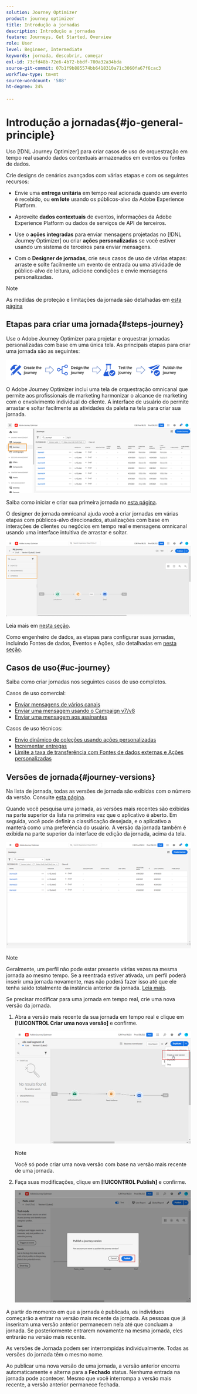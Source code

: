 ```yaml
---
solution: Journey Optimizer
product: journey optimizer
title: Introdução a jornadas
description: Introdução a jornadas
feature: Journeys, Get Started, Overview
role: User
level: Beginner, Intermediate
keywords: jornada, descobrir, começar
exl-id: 73cfd48b-72e6-4b72-bbdf-700a32a34bda
source-git-commit: 07b1f9b885574bb6418310a71c3060fa67f6cac3
workflow-type: tm+mt
source-wordcount: '588'
ht-degree: 24%

---
```



# Introdução a jornadas{#jo-general-principle}

Uso [!DNL Journey Optimizer] para criar casos de uso de orquestração em tempo real usando dados contextuais armazenados em eventos ou fontes de dados.

Crie designs de cenários avançados com várias etapas e com os seguintes recursos:

* Envie uma **entrega unitária** em tempo real acionada quando um evento é recebido, ou **em lote** usando os públicos-alvo da Adobe Experience Platform.

* Aproveite **dados contextuais** de eventos, informações da Adobe Experience Platform ou dados de serviços de API de terceiros.

* Use o **ações integradas** para enviar mensagens projetadas no [!DNL Journey Optimizer] ou criar **ações personalizadas** se você estiver usando um sistema de terceiros para enviar mensagens.

* Com o **Designer de jornadas**, crie seus casos de uso de várias etapas: arraste e solte facilmente um evento de entrada ou uma atividade de público-alvo de leitura, adicione condições e envie mensagens personalizadas.


>[!NOTE]
>
>As medidas de proteção e limitações da jornada são detalhadas em [esta página](../start/guardrails.md)

## Etapas para criar uma jornada{#steps-journey}

Use o Adobe Journey Optimizer para projetar e orquestrar jornadas personalizadas com base em uma única tela. As principais etapas para criar uma jornada são as seguintes:

![](assets/journey-creation-process.png)

O Adobe Journey Optimizer inclui uma tela de orquestração omnicanal que permite aos profissionais de marketing harmonizar o alcance de marketing com o envolvimento individual do cliente. A interface de usuário do permite arrastar e soltar facilmente as atividades da paleta na tela para criar sua jornada.

![](assets/interface-journeys.png)

Saiba como iniciar e criar sua primeira jornada no [esta página](journey-gs.md).

O designer de jornada omnicanal ajuda você a criar jornadas em várias etapas com públicos-alvo direcionados, atualizações com base em interações de clientes ou negócios em tempo real e mensagens omnicanal usando uma interface intuitiva de arrastar e soltar.

![](assets/journey38.png)

Leia mais em [nesta seção](using-the-journey-designer.md).

Como engenheiro de dados, as etapas para configurar suas jornadas, incluindo Fontes de dados, Eventos e Ações, são detalhadas em [nesta seção](../configuration/about-data-sources-events-actions.md).


## Casos de uso{#uc-journey}

Saiba como criar jornadas nos seguintes casos de uso completos.

Casos de uso comercial:

* [Enviar mensagens de vários canais](journeys-uc.md)
* [Enviar uma mensagem usando o Campaign v7/v8](ajo-ac.md)
* [Enviar uma mensagem aos assinantes](message-to-subscribers-uc.md)

Casos de uso técnicos:

* [Envio dinâmico de coleções usando ações personalizadas](collections.md)
* [Incrementar entregas](ramp-up-deliveries-uc.md)
* [Limite a taxa de transferência com Fontes de dados externas e Ações personalizadas](limit-throughput.md)

## Versões de jornada{#journey-versions}

Na lista de jornada, todas as versões de jornada são exibidas com o número da versão. Consulte [esta página](../building-journeys/using-the-journey-designer.md).

Quando você pesquisa uma jornada, as versões mais recentes são exibidas na parte superior da lista na primeira vez que o aplicativo é aberto. Em seguida, você pode definir a classificação desejada, e o aplicativo a manterá como uma preferência do usuário. A versão da jornada também é exibida na parte superior da interface de edição da jornada, acima da tela.

![](assets/journeyversions1.png)

>[!NOTE]
>
>Geralmente, um perfil não pode estar presente várias vezes na mesma jornada ao mesmo tempo. Se a reentrada estiver ativada, um perfil poderá inserir uma jornada novamente, mas não poderá fazer isso até que ele tenha saído totalmente da instância anterior da jornada. [Leia mais](end-journey.md).

Se precisar modificar para uma jornada em tempo real, crie uma nova versão da jornada.

1. Abra a versão mais recente da sua jornada em tempo real e clique em **[!UICONTROL Criar uma nova versão]** e confirme.

   ![](assets/journeyversions2.png)

   >[!NOTE]
   >
   >Você só pode criar uma nova versão com base na versão mais recente de uma jornada.

1. Faça suas modificações, clique em **[!UICONTROL Publish]** e confirme.

   ![](assets/journeyversions3.png)

A partir do momento em que a jornada é publicada, os indivíduos começarão a entrar na versão mais recente da jornada. As pessoas que já inseriram uma versão anterior permanecem nela até que concluam a jornada. Se posteriormente entrarem novamente na mesma jornada, eles entrarão na versão mais recente.

As versões de Jornada podem ser interrompidas individualmente. Todas as versões do jornada têm o mesmo nome.

Ao publicar uma nova versão de uma jornada, a versão anterior encerra automaticamente e alterna para a **Fechado** status. Nenhuma entrada na jornada pode acontecer. Mesmo que você interrompa a versão mais recente, a versão anterior permanece fechada.

